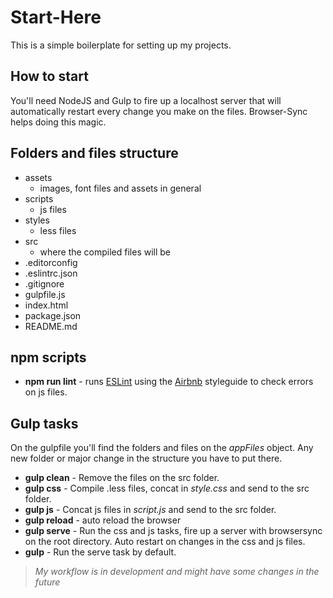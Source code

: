 # Start-Here

This is a simple boilerplate for setting up my projects.

## How to start

You'll need NodeJS and Gulp to fire up a localhost server that will automatically restart every change you make on the files. Browser-Sync helps doing this magic.

## Folders and files structure

- assets
  - images, font files and assets in general
- scripts
  - js files
- styles
  - less files
- src
  - where the compiled files will be
- .editorconfig
- .eslintrc.json
- .gitignore
- gulpfile.js
- index.html
- package.json
- README.md


## npm scripts

- **npm run lint** - runs [ESLint][1] using the [Airbnb][2] styleguide to check errors on js files.

## Gulp tasks

On the gulpfile you'll find the folders and files on the *appFiles* object. Any new folder or major change in the structure you have to put there.

- **gulp clean** - Remove the files on the src folder.
- **gulp css** - Compile .less files, concat in *style.css* and send to the src folder.
- **gulp js** - Concat js files in *script.js* and send to the src folder.
- **gulp reload** - auto reload the browser
- **gulp serve** - Run the css and js tasks, fire up a server with browsersync on the root directory. Auto restart on changes in the css and js files.
- **gulp** - Run the serve task by default.


> *My workflow is in development and might have some changes in the future*

[1]:[https://eslint.org/]
[2]:[https://github.com/airbnb/javascript]
